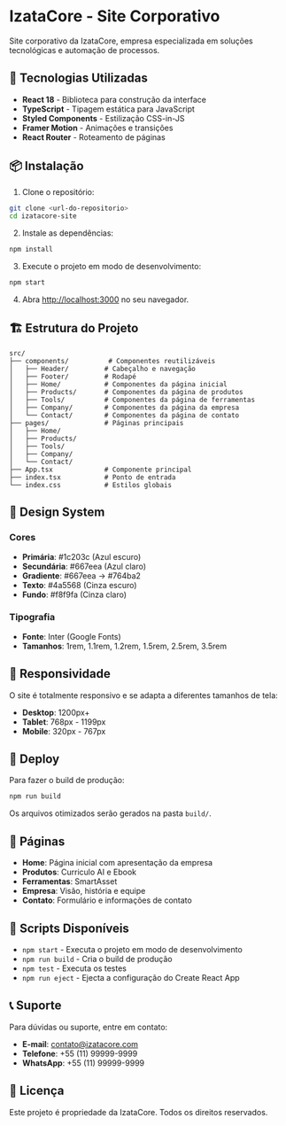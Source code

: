 # IzataCore - Site Corporativo

Site corporativo da IzataCore, empresa especializada em soluções tecnológicas e automação de processos.

## 🚀 Tecnologias Utilizadas

- **React 18** - Biblioteca para construção da interface
- **TypeScript** - Tipagem estática para JavaScript
- **Styled Components** - Estilização CSS-in-JS
- **Framer Motion** - Animações e transições
- **React Router** - Roteamento de páginas

## 📦 Instalação

1. Clone o repositório:
```bash
git clone <url-do-repositorio>
cd izatacore-site
```

2. Instale as dependências:
```bash
npm install
```

3. Execute o projeto em modo de desenvolvimento:
```bash
npm start
```

4. Abra [http://localhost:3000](http://localhost:3000) no seu navegador.

## 🏗️ Estrutura do Projeto

```
src/
├── components/          # Componentes reutilizáveis
│   ├── Header/         # Cabeçalho e navegação
│   ├── Footer/         # Rodapé
│   ├── Home/           # Componentes da página inicial
│   ├── Products/       # Componentes da página de produtos
│   ├── Tools/          # Componentes da página de ferramentas
│   ├── Company/        # Componentes da página da empresa
│   └── Contact/        # Componentes da página de contato
├── pages/              # Páginas principais
│   ├── Home/
│   ├── Products/
│   ├── Tools/
│   ├── Company/
│   └── Contact/
├── App.tsx             # Componente principal
├── index.tsx           # Ponto de entrada
└── index.css           # Estilos globais
```

## 🎨 Design System

### Cores
- **Primária**: #1c203c (Azul escuro)
- **Secundária**: #667eea (Azul claro)
- **Gradiente**: #667eea → #764ba2
- **Texto**: #4a5568 (Cinza escuro)
- **Fundo**: #f8f9fa (Cinza claro)

### Tipografia
- **Fonte**: Inter (Google Fonts)
- **Tamanhos**: 1rem, 1.1rem, 1.2rem, 1.5rem, 2.5rem, 3.5rem

## 📱 Responsividade

O site é totalmente responsivo e se adapta a diferentes tamanhos de tela:
- **Desktop**: 1200px+
- **Tablet**: 768px - 1199px
- **Mobile**: 320px - 767px

## 🚀 Deploy

Para fazer o build de produção:

```bash
npm run build
```

Os arquivos otimizados serão gerados na pasta `build/`.

## 📄 Páginas

- **Home**: Página inicial com apresentação da empresa
- **Produtos**: Curriculo AI e Ebook
- **Ferramentas**: SmartAsset
- **Empresa**: Visão, história e equipe
- **Contato**: Formulário e informações de contato

## 🔧 Scripts Disponíveis

- `npm start` - Executa o projeto em modo de desenvolvimento
- `npm run build` - Cria o build de produção
- `npm test` - Executa os testes
- `npm run eject` - Ejecta a configuração do Create React App

## 📞 Suporte

Para dúvidas ou suporte, entre em contato:
- **E-mail**: contato@izatacore.com
- **Telefone**: +55 (11) 99999-9999
- **WhatsApp**: +55 (11) 99999-9999

## 📄 Licença

Este projeto é propriedade da IzataCore. Todos os direitos reservados.

